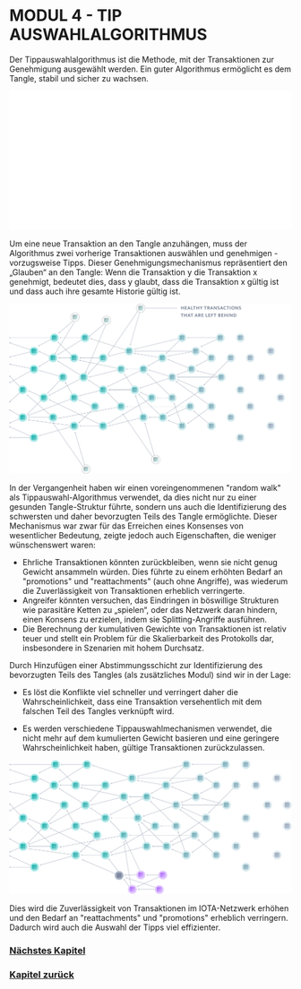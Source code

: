 # MODUL 4  - TIP AUSWAHLALGORITHMUS

Der Tippauswahlalgorithmus ist die Methode, mit der Transaktionen zur Genehmigung ausgewählt werden. Ein guter Algorithmus ermöglicht es dem Tangle, stabil und sicher zu wachsen.

![04_4_tangle](https://github.com/einfachiota/coordicide/raw/master/assets/04_4_tangle.gif)

Um eine neue Transaktion an den Tangle anzuhängen, muss der Algorithmus zwei vorherige Transaktionen auswählen und genehmigen - vorzugsweise Tipps. Dieser Genehmigungsmechanismus repräsentiert den „Glauben“ an den Tangle: Wenn die Transaktion y die Transaktion x genehmigt, bedeutet dies, dass y glaubt, dass die Transaktion x gültig ist und dass auch ihre gesamte Historie gültig ist.

![04_4_reliabale2](https://github.com/einfachiota/coordicide/raw/master/assets/04_4_reliabale2.png)

In der Vergangenheit haben wir einen voreingenommenen "random walk" als Tippauswahl-Algorithmus verwendet, da dies nicht nur zu einer gesunden Tangle-Struktur führte, sondern uns auch die Identifizierung des schwersten und daher bevorzugten Teils des Tangle ermöglichte. Dieser Mechanismus war zwar für das Erreichen eines Konsenses von wesentlicher Bedeutung, zeigte jedoch auch Eigenschaften, die weniger wünschenswert waren:

- Ehrliche Transaktionen könnten zurückbleiben, wenn sie nicht genug Gewicht ansammeln würden. Dies führte zu einem erhöhten Bedarf an "promotions" und "reattachments" (auch ohne Angriffe), was wiederum die Zuverlässigkeit von Transaktionen erheblich verringerte.
- Angreifer könnten versuchen, das Eindringen in böswillige Strukturen wie parasitäre Ketten zu „spielen“, oder das Netzwerk daran hindern, einen Konsens zu erzielen, indem sie Splitting-Angriffe ausführen.
- Die Berechnung der kumulativen Gewichte von Transaktionen ist relativ teuer und stellt ein Problem für die Skalierbarkeit des Protokolls dar, insbesondere in Szenarien mit hohem Durchsatz.

Durch Hinzufügen einer Abstimmungsschicht zur Identifizierung des bevorzugten Teils des Tangles (als zusätzliches Modul) sind wir in der Lage:

- Es löst die Konflikte viel schneller und verringert daher die Wahrscheinlichkeit, dass eine Transaktion versehentlich mit dem falschen Teil des Tangles verknüpft wird.

- Es werden verschiedene Tippauswahlmechanismen verwendet, die nicht mehr auf dem kumulierten Gewicht basieren und eine geringere Wahrscheinlichkeit haben, gültige Transaktionen zurückzulassen.

![04_4_reliabale1](https://github.com/einfachiota/coordicide/raw/master/assets/04_4_reliabale1.png)

Dies wird die Zuverlässigkeit von Transaktionen im IOTA-Netzwerk erhöhen und den Bedarf an "reattachments" und "promotions" erheblich verringern. Dadurch wird auch die Auswahl der Tipps viel effizienter.

### [Nächstes Kapitel](./04_module_5_0.md)
### [Kapitel zurück](./04_module_3.md)